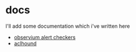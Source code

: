 [link_obs_alert_doc]: https://github.com/mgmoerman/docs/blob/master/observium-alert-checkers.md
[link_aclhound_doc]: https://github.com/job/aclhound/blob/master/DOCUMENTATION.md

docs
====

I'll add some documentation which i've written here

*  [observium alert checkers][link_obs_alert_doc]
*  [aclhound][link_aclhound_doc]
